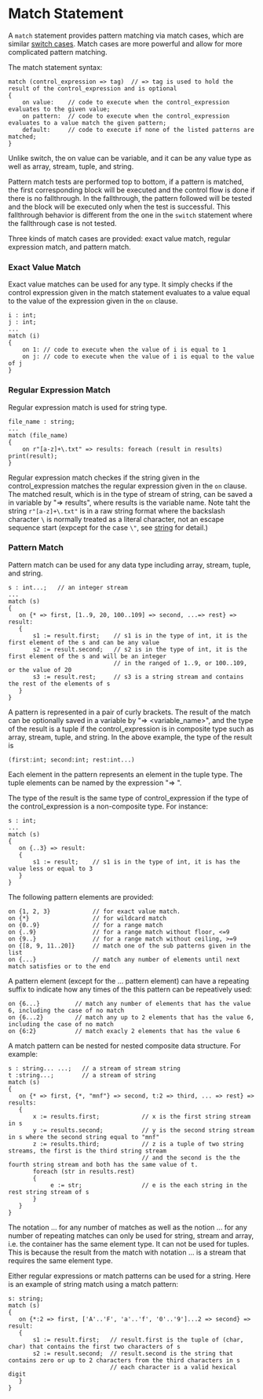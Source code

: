 # Match Statement

A `match` statement provides pattern matching via match cases, which are similar [switch cases](StatementSwitch.md). Match cases are more powerful and allow for more complicated pattern matching. 

The match statement syntax:
```altscript
match (control_expression => tag)  // => tag is used to hold the result of the control_expression and is optional
{
    on value:    // code to execute when the control_expression evaluates to the given value;
    on pattern:  // code to execute when the control_expression evaluates to a value match the given pattern;
    default:     // code to execute if none of the listed patterns are matched;
}
```
Unlike switch, the on value can be variable, and it can be any value type as well as array, stream, tuple, and string.

Pattern match tests are performed top to bottom, if a pattern is matched, the first corresponding block will be executed and the control flow is done if there is no fallthrough. In the fallthrough, the pattern followed will be tested and the block will be executed only when the test is successful. This fallthrough behavior is different from the one in the `switch` statement where the fallthrough case is not tested.

Three kinds of match cases are provided: exact value match, regular expression match, and pattern match.

### Exact Value Match

Exact value matches can be used for any type. It simply checks if the control expression given in the match statement evaluates to a value equal to the value of the expression given in the `on` clause.

```altro
i : int;
j : int;
...
match (i)
{
    on 1: // code to execute when the value of i is equal to 1
    on j: // code to execute when the value of i is equal to the value of j
}
```

### Regular Expression Match

Regular expression match is used for string type.

```altro
file_name : string;
...
match (file_name)
{
    on r"[a-z]+\.txt" => results: foreach (result in results) print(result);
}
```
Regular expression match checkes if the string given in the control_expression matches the regular expression given in the `on` clause. The matched result, which is in the type of stream of string, can be saved a in variable by "=> results", where results is the variable name. Note taht the string `r"[a-z]+\.txt"` is in a raw string format where the backslash character `\` is normally treated as a literal character, not an escape sequence start (expcept for the case `\"`, see [string](String.md) for detail.)

### Pattern Match

Pattern match can be used for any data type including array, stream, tuple, and string.

```altro
s : int...;   // an integer stream
...
match (s)
{
   on {* => first, [1..9, 20, 100..109] => second, ...=> rest} => result:
   {
       s1 := result.first;    // s1 is in the type of int, it is the first element of the s and can be any value
       s2 := result.second;   // s2 is in the type of int, it is the first element of the s and will be an integer
                              // in the ranged of 1..9, or 100..109, or the value of 20
       s3 := result.rest;     // s3 is a string stream and contains the rest of the elements of s
   }
}
```
A pattern is represented in a pair of curly brackets. The result of the match can be optionally saved in a variable by
"=> <variable_name>", and the type of the result is a tuple if the control_expression is in composite type such as
array, stream, tuple, and string. In the above example, the type of the result is

```altro
(first:int; second:int; rest:int...)
```
Each element in the pattern represents an element in the tuple type. The tuple elements can be named by the expression
"=> <name>".

The type of the result is the same type of control_expression if the type of the control_expression is a non-composite
type. For instance:
 
```altro
s : int;
...
match (s)
{
   on {..3} => result:
   {
       s1 := result;    // s1 is in the type of int, it is has the value less or equal to 3
   }
}
```
The following pattern elements are provided:
 
```altro
on {1, 2, 3}            // for exact value match.
on {*}                  // for wildcard match
on {0..9}               // for a range match
on {..9}                // for a range match without floor, <=9
on {9..}                // for a range match without ceiling, >=9
on {[8, 9, 11..20]}     // match one of the sub patterns given in the list
on {...}                // match any number of elements until next match satisfies or to the end
```
 
A pattern element (except for the ... pattern element) can have a repeating suffix to indicate how any times of the this pattern
can be repeatively used:
 
```altro
on {6...}          // match any number of elements that has the value 6, including the case of no match
on {6...2}         // match any up to 2 elements that has the value 6, including the case of no match
on {6:2}           // match exacly 2 elements that has the value 6
``` 
A match pattern can be nested for nested composite data structure. For example:
 
```altro 
s : string... ...;   // a stream of stream string
t :string...;        // a stream of string
match (s)
{
   on {* => first, {*, "mnf"} => second, t:2 => third, ... => rest} => results:
   {
       x := results.first;            // x is the first string stream in s
       y := results.second;           // y is the second string stream in s where the second string equal to "mnf"
       z := results.third;            // z is a tuple of two string streams, the first is the third string stream
                                      // and the second is the the fourth string stream and both has the same value of t.
       foreach (str in results.rest)
       {
            e := str;                 // e is the each string in the rest string stream of s
       }
   }
}
```  
 
The notation ... for any number of matches as well as the notion ... for any number of repeating matches can only be used for string, stream and array, i.e. the container has the same element type. It can not be used for tuples. This is because the result from the match with notation ... is a stream that requires the same element type.
 
Either regular expressions or match patterns can be used for a string. Here is an example of string match using a match pattern:

```altro
s: string;
match (s)
{
   on {*:2 => first, ['A'..'F', 'a'..'f', '0'..'9']...2 => second} => result:
   {
       s1 := result.first;   // result.first is the tuple of (char, char) that contains the first two characters of s
       s2 := result.second;  // result.second is the string that contains zero or up to 2 characters from the third characters in s
                             // each character is a valid hexical digit
   }
}
``` 


